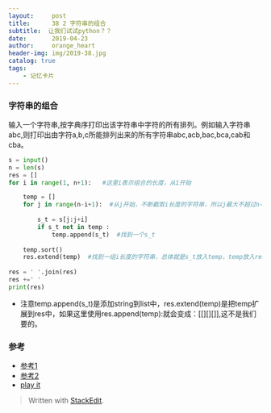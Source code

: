 ```yaml
---
layout:     post
title:      38 2 字符串的组合
subtitle:  让我们试试python？？
date:       2019-04-23
author:     orange_heart
header-img: img/2019-38.jpg
catalog: true
tags:
    - 记忆卡片
---
```


### 字符串的组合

输入一个字符串,按字典序打印出该字符串中字符的所有排列。例如输入字符串abc,则打印出由字符a,b,c所能排列出来的所有字符串abc,acb,bac,bca,cab和cba。


```python
s = input()
n = len(s)
res = []
for i in range(1, n+1):   #这里i表示组合的长度，从1开始  

    temp = []
    for j in range(n-i+1):  #从j开始，不断截取i长度的字符串，所以j最大不超过n-i+1  
    
        s_t = s[j:j+i]
        if s_t not in temp :
            temp.append(s_t)  #找到一个s_t  
            
    temp.sort()
    res.extend(temp)  #找到一组i长度的字符串，总体就是s_t放入temp，temp放入res  
    
res = ' '.join(res)
res +=' '
print(res)
```

 - 注意temp.append(s_t)是添加string到list中，res.extend(temp)是把temp扩展到res中，如果这里使用res.append(temp):就会变成：$[   []     []    []      ]$,这不是我们要的。

### 参考

- [参考1](https://github.com/zhedahht/CodingInterviewChinese2)
- [参考2](https://github.com/gatieme/CodingInterviews)
- [play it](https://www.nowcoder.com/questionTerminal/837f4d04f5cb4f26a8215b2b95cc76a5?commentTags=Python)

> Written with [StackEdit](https://stackedit.io/).

<head>
    <script src="https://cdn.mathjax.org/mathjax/latest/MathJax.js?config=TeX-AMS-MML_HTMLorMML" type="text/javascript"></script>
    <script type="text/x-mathjax-config">
        MathJax.Hub.Config({
            tex2jax: {
            skipTags: ['script', 'noscript', 'style', 'textarea', 'pre'],
            inlineMath: [['$','$']]
            }
        });
    </script>
</head>
<!--stackedit_data:
eyJoaXN0b3J5IjpbLTQzNTYyNjcxMiwtMTU0MDQ2NzIxOV19
-->